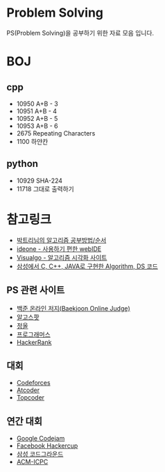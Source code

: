 # Problem Solving
PS(Problem Solving)을 공부하기 위한 자료 모음 입니다.

# BOJ

## cpp
- 10950 A+B - 3
- 10951 A+B - 4
- 10952 A+B - 5
- 10953 A+B - 6
- 2675 Repeating Characters
- 1100 하얀칸

## python
- 10929 SHA-224
- 11718 그대로 출력하기

# 참고링크
- [박트리님의 알고리즘 공부방법/순서](http://baactree.tistory.com/14)
- [ideone - 사용하기 편한 webIDE](https://ideone.com/)
- [Visualgo - 알고리즘 시각화 사이트](https://visualgo.net/en)
- [삼성에서 C, C++, JAVA로 구현한 Algorithm, DS 코드](https://www.codeground.org/common/popCodegroundNote)

## PS 관련 사이트
- [백준 온라인 저지(Baekjoon Online Judge)](https://www.acmicpc.net/)
- [알고스팟](https://algospot.com/)
- [정올](http://www.jungol.co.kr/)
- [프로그래머스](https://programmers.co.kr/)
- [HackerRank](https://www.hackerrank.com/)

## 대회
- [Codeforces](http://codeforces.com/)
- [Atcoder](https://atcoder.jp/)
- [Topcoder](https://www.topcoder.com/)

## 연간 대회
- [Google Codejam](https://codingcompetitions.withgoogle.com/codejam)
- [Facebook Hackercup](https://www.facebook.com/hackercup/)
- [삼성 코드그라운드](https://www.codeground.org/)
- [ACM-ICPC](http://icpckorea.org/)
